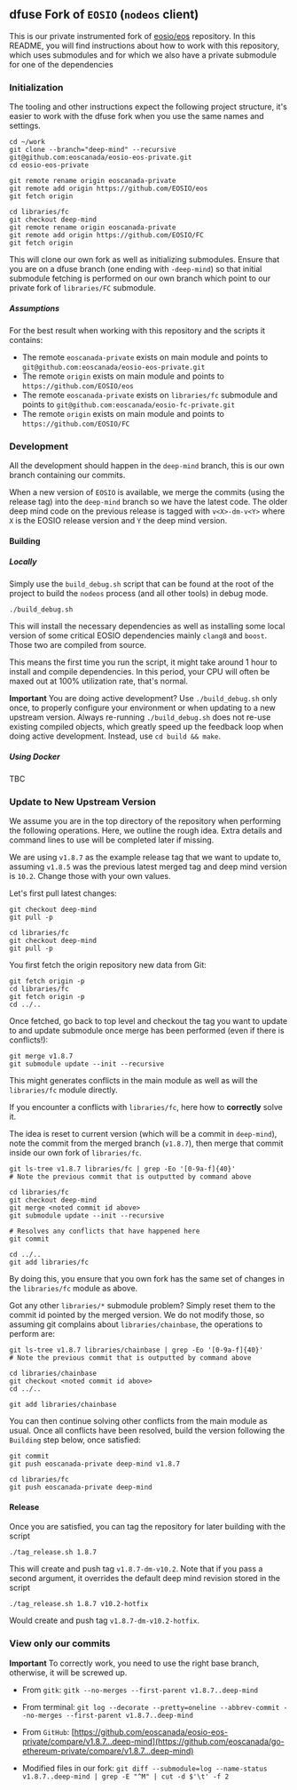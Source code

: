 ## dfuse Fork of `EOSIO` (`nodeos` client)

This is our private instrumented fork of [eosio/eos](https://github.com/eosio/eos) repository. In this README, you will find instructions about how to work with this repository, which uses submodules and for
which we also have a private submodule for one of the dependencies

### Initialization

The tooling and other instructions expect the following project
structure, it's easier to work with the dfuse fork when you use
the same names and settings.

    cd ~/work
    git clone --branch="deep-mind" --recursive git@github.com:eoscanada/eosio-eos-private.git
    cd eosio-eos-private

    git remote rename origin eoscanada-private
    git remote add origin https://github.com/EOSIO/eos
    git fetch origin

    cd libraries/fc
    git checkout deep-mind
    git remote rename origin eoscanada-private
    git remote add origin https://github.com/EOSIO/FC
    git fetch origin

This will clone our own fork as well as initializing submodules. Ensure that you are
on a dfuse branch (one ending with `-deep-mind`) so that initial submodule fetching is
performed on our own branch which point to our private fork of `libraries/FC` submodule.

##### Assumptions

For the best result when working with this repository and the scripts it contains:

- The remote `eoscanada-private` exists on main module and points to `git@github.com:eoscanada/eosio-eos-private.git`
- The remote `origin` exists on main module and points to `https://github.com/EOSIO/eos`
- The remote `eoscanada-private` exists on `libraries/fc` submodule and points to `git@github.com:eoscanada/eosio-fc-private.git`
- The remote `origin` exists on main module and points to `https://github.com/EOSIO/FC`

### Development

All the development should happen in the `deep-mind` branch, this is our own branch
containing our commits.

When a new version of `EOSIO` is available, we merge the commits (using the release tag)
into the `deep-mind` branch so we have the latest code. The older deep mind code on the
previous release is tagged with `v<X>-dm-v<Y>` where `X` is the EOSIO release version
and `Y` the deep mind version.

#### Building

##### Locally

Simply use the `build_debug.sh` script that can be found at the
root of the project to build the `nodeos` process (and all other
tools) in debug mode.

    ./build_debug.sh

This will install the necessary dependencies as well as installing some
local version of some critical EOSIO dependencies mainly `clang8` and
`boost`. Those two are compiled from source.

This means the first time you run the script, it might take around
1 hour to install and compile dependencies. In this period, your CPU
will often be maxed out at 100% utilization rate, that's normal.

**Important** You are doing active development? Use `./build_debug.sh` only
once, to properly configure your environment or when updating to a new
upstream version. Always re-running `./build_debug.sh` does not re-use existing
compiled objects, which greatly speed up the feedback loop when doing active
development. Instead, use `cd build && make`.

##### Using Docker

TBC

### Update to New Upstream Version

We assume you are in the top directory of the repository when performing the following
operations. Here, we outline the rough idea. Extra details and command lines to use
will be completed later if missing.

We are using `v1.8.7` as the example release tag that we want to update to, assuming
`v1.8.5` was the previous latest merged tag and deep mind version is `10.2`. Change
those with your own values.

Let's first pull latest changes:

    git checkout deep-mind
    git pull -p

    cd libraries/fc
    git checkout deep-mind
    git pull -p

You first fetch the origin repository new data from Git:

    git fetch origin -p
    cd libraries/fc
    git fetch origin -p
    cd ../..

Once fetched, go back to top level and checkout the tag you want to update to
and update submodule once merge has been performed (even if there is conflicts!):

    git merge v1.8.7
    git submodule update --init --recursive

This might generates conflicts in the main module as well as will the
`libraries/fc` module directly.

If you encounter a conflicts with `libraries/fc`, here how to **correctly**
solve it.

The idea is reset to current version (which will be a commit in `deep-mind`),
note the commit from the merged branch (`v1.8.7`), then merge that commit inside
our own fork of `libraries/fc`.

    git ls-tree v1.8.7 libraries/fc | grep -Eo '[0-9a-f]{40}'
    # Note the previous commit that is outputted by command above

    cd libraries/fc
    git checkout deep-mind
    git merge <noted commit id above>
    git submodule update --init --recursive

    # Resolves any conflicts that have happened here
    git commit

    cd ../..
    git add libraries/fc

By doing this, you ensure that you own fork has the same set of changes in
the `libraries/fc` module as above.

Got any other `libraries/*` submodule problem? Simply reset them to the
commit id pointed by the merged version. We do not modify those, so assuming
git complains about `libraries/chainbase`, the operations to perform are:

    git ls-tree v1.8.7 libraries/chainbase | grep -Eo '[0-9a-f]{40}'
    # Note the previous commit that is outputted by command above

    cd libraries/chainbase
    git checkout <noted commit id above>
    cd ../..

    git add libraries/chainbase

You can then continue solving other conflicts from the main module as usual.
Once all conflicts have been resolved, build the version following the `Building`
step below, once satisfied:

    git commit
    git push eoscanada-private deep-mind v1.8.7

    cd libraries/fc
    git push eoscanada-private deep-mind

#### Release

Once you are satisfied, you can tag the repository for later building with
the script

    ./tag_release.sh 1.8.7

This will create and push tag `v1.8.7-dm-v10.2`. Note that if you pass a second argument,
it overrides the default deep mind revision stored in the script

    ./tag_release.sh 1.8.7 v10.2-hotfix

Would create and push tag `v1.8.7-dm-v10.2-hotfix`.

### View only our commits

**Important** To correctly work, you need to use the right base branch, otherwise, it will be screwed up.

* From `gitk`: `gitk --no-merges --first-parent v1.8.7..deep-mind`
* From terminal: `git log --decorate --pretty=oneline --abbrev-commit --no-merges --first-parent v1.8.7..deep-mind`
* From `GitHub`: [https://github.com/eoscanada/eosio-eos-private/compare/v1.8.7...deep-mind](https://github.com/eoscanada/go-ethereum-private/compare/v1.8.7...deep-mind)

* Modified files in our fork: `git diff --submodule=log --name-status v1.8.7..deep-mind | grep -E "^M" | cut -d $'\t' -f 2`
